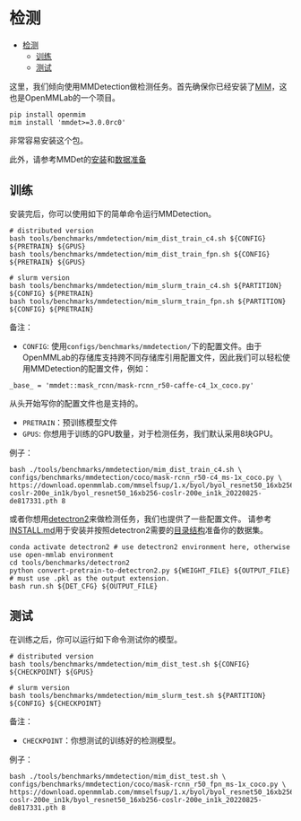 # 检测

- [检测](#detection)
  - [训练](#train)
  - [测试](#test)

这里，我们倾向使用MMDetection做检测任务。首先确保你已经安装了[MIM](https://github.com/open-mmlab/mim)，这也是OpenMMLab的一个项目。

```shell
pip install openmim
mim install 'mmdet>=3.0.0rc0'
```

非常容易安装这个包。

此外，请参考MMDet的[安装](https://mmdetection.readthedocs.io/en/dev-3.x/get_started.html)和[数据准备](https://mmdetection.readthedocs.io/en/dev-3.x/user_guides/dataset_prepare.html)

## 训练

安装完后，你可以使用如下的简单命令运行MMDetection。

```shell
# distributed version
bash tools/benchmarks/mmdetection/mim_dist_train_c4.sh ${CONFIG} ${PRETRAIN} ${GPUS}
bash tools/benchmarks/mmdetection/mim_dist_train_fpn.sh ${CONFIG} ${PRETRAIN} ${GPUS}

# slurm version
bash tools/benchmarks/mmdetection/mim_slurm_train_c4.sh ${PARTITION} ${CONFIG} ${PRETRAIN}
bash tools/benchmarks/mmdetection/mim_slurm_train_fpn.sh ${PARTITION} ${CONFIG} ${PRETRAIN}
```

备注：

- `CONFIG`: 使用`configs/benchmarks/mmdetection/`下的配置文件。由于OpenMMLab的存储库支持跨不同存储库引用配置文件，因此我们可以轻松使用MMDetection的配置文件，例如：

```shell
_base_ = 'mmdet::mask_rcnn/mask-rcnn_r50-caffe-c4_1x_coco.py'
```

从头开始写你的配置文件也是支持的。

- `PRETRAIN`：预训练模型文件
- `GPUS`: 你想用于训练的GPU数量，对于检测任务，我们默认采用8块GPU。

例子：

```shell
bash ./tools/benchmarks/mmdetection/mim_dist_train_c4.sh \
configs/benchmarks/mmdetection/coco/mask-rcnn_r50-c4_ms-1x_coco.py \
https://download.openmmlab.com/mmselfsup/1.x/byol/byol_resnet50_16xb256-coslr-200e_in1k/byol_resnet50_16xb256-coslr-200e_in1k_20220825-de817331.pth 8
```

或者你想用[detectron2](https://github.com/facebookresearch/detectron2)来做检测任务，我们也提供了一些配置文件。
请参考[INSTALL.md](https://github.com/facebookresearch/detectron2/blob/main/INSTALL.md)用于安装并按照detectron2需要的[目录结构](https://github.com/facebookresearch/detectron2/tree/main/datasets)准备你的数据集。

```shell
conda activate detectron2 # use detectron2 environment here, otherwise use open-mmlab environment
cd tools/benchmarks/detectron2
python convert-pretrain-to-detectron2.py ${WEIGHT_FILE} ${OUTPUT_FILE} # must use .pkl as the output extension.
bash run.sh ${DET_CFG} ${OUTPUT_FILE}
```

## 测试

在训练之后，你可以运行如下命令测试你的模型。

```shell
# distributed version
bash tools/benchmarks/mmdetection/mim_dist_test.sh ${CONFIG} ${CHECKPOINT} ${GPUS}

# slurm version
bash tools/benchmarks/mmdetection/mim_slurm_test.sh ${PARTITION} ${CONFIG} ${CHECKPOINT}
```

备注：

- `CHECKPOINT`：你想测试的训练好的检测模型。

例子：

```shell
bash ./tools/benchmarks/mmdetection/mim_dist_test.sh \
configs/benchmarks/mmdetection/coco/mask-rcnn_r50_fpn_ms-1x_coco.py \
https://download.openmmlab.com/mmselfsup/1.x/byol/byol_resnet50_16xb256-coslr-200e_in1k/byol_resnet50_16xb256-coslr-200e_in1k_20220825-de817331.pth 8
```

